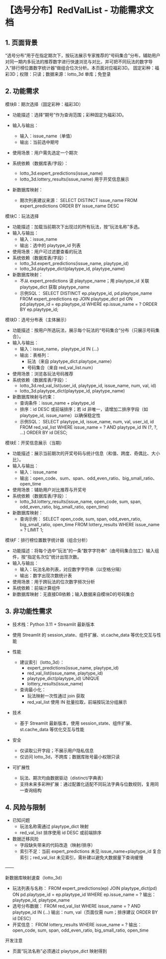 # 【选号分布】RedValList - 功能需求文档

## 1. 页面背景
“选号分布”用于在指定期次下，按玩法展示专家推荐的“号码集合”分布，辅助用户对同一期内多玩法的推荐数字进行快速浏览与对比，并可把不同玩法的数字导入“排行榜位置数字统计器”做组合位次分析。本页面对应福彩3D。
固定彩种：福彩3D；权限：只读；数据来源：lotto_3d 单库；免登录

## 2. 功能需求


模块B：期次选择（固定彩种：福彩3D）
- 功能描述：选择“期号”作为查询范围；彩种固定为福彩3D。
- 输入与输出：
  - 输入：issue_name（单值）
  - 输出：当前选中期号
- 使用场景：用户需先选定一个期次
- 系统依赖（数据库表/字段）：
  - lotto_3d.expert_predictions(issue_name)
  - lotto_3d.lottery_results(issue_name) 用于开奖信息展示
- 新数据库映射：

  - 期次列表建议来源：
    SELECT DISTINCT issue_name FROM expert_predictions ORDER BY issue_name DESC

模块C：玩法选择
- 功能描述：加载当前期次下出现过的所有玩法，按“玩法名称”多选。
- 输入与输出：
  - 输入：issue_name
  - 输出：选中的 playtype_id 列表
- 使用场景：用户可过滤要查看的玩法
- 系统依赖（数据库表/字段）：
  - lotto_3d.expert_predictions(issue_name, playtype_id)
  - lotto_3d.playtype_dict(playtype_id, playtype_name)
- 新数据库映射：
  - 不从 expert_predictions 读 playtype_name；用 playtype_id 关联 playtype_dict 获取 playtype_name
  - 示例SQL：
    SELECT DISTINCT ep.playtype_id, pd.playtype_name
    FROM expert_predictions ep
    JOIN playtype_dict pd ON pd.playtype_id = ep.playtype_id
    WHERE ep.issue_name = ?
    ORDER BY ep.playtype_id;

模块D：选号分布表（主体展示）
- 功能描述：按用户所选玩法，展示每个玩法的“号码集合”分布（只展示号码集合）。
- 输入与输出：
  - 输入：issue_name，playtype_id IN (...)
  - 输出：表格列：
    - 玩法（来自 playtype_dict.playtype_name）
    - 号码集合（来自 red_val_list.num）
- 使用场景：浏览各玩法号码推荐
- 系统依赖（数据库表/字段）：
  - lotto_3d.red_val_list(user_id, playtype_id, issue_name, num, val, id)
  - lotto_3d.playtype_dict(playtype_id, playtype_name)
- 新数据库映射与约束：
  - 查询条件：issue_name + playtype_id
  - 排序：id DESC 或前端排序；若 id 非唯一，请增加二排序字段（如 playtype_id, issue_name）以确保稳定性
  - 示例SQL：
    SELECT playtype_id, issue_name, num, val, user_id, id
    FROM red_val_list
    WHERE issue_name = ?
      AND playtype_id IN (?, ?, ...)
    ORDER BY id DESC;

模块E：开奖信息展示（当期）
- 功能描述：展示当前期次的开奖号码与统计信息（和值、跨度、奇偶比、大小比）。
- 输入与输出：
  - 输入：issue_name
  - 输出：open_code、sum、span、odd_even_ratio、big_small_ratio、open_time
- 使用场景：辅助用户对比推荐与开奖号
- 系统依赖（数据库表/字段）：
  - lotto_3d.lottery_results(issue_name, open_code, sum, span, odd_even_ratio, big_small_ratio, open_time)
- 新数据库映射：
  - 查询示例：
    SELECT open_code, sum, span, odd_even_ratio, big_small_ratio, open_time
    FROM lottery_results
    WHERE issue_name = ?
    LIMIT 1;

模块F：排行榜位置数字统计器（组合分析）
- 功能描述：将每个选中“玩法”的一条“数字字符串”（由号码集合加工）输入组件，按“指定名次位”统计出现次数。
- 输入与输出：
  - 输入：玩法名称列表，对应数字字符串（以空格分隔）
  - 输出：数字出现次数统计表
- 使用场景：用于跨玩法的位次数字频次分析
- 系统依赖：前端计算组件
- 新数据库映射：无直接DB依赖；输入数据来自模块D的号码集合

## 3. 非功能性需求
- 技术栈：Python 3.11 + Streamlit 最新版本
- 使用 Streamlit 的 session_state、组件扩展、st.cache_data 等优化交互与性能

- 性能
  - 建议索引（lotto_3d）：
    - expert_predictions(issue_name, playtype_id)
    - red_val_list(issue_name, playtype_id)
    - playtype_dict(playtype_id) UNIQUE
    - lottery_results(issue_name)
  - 查询最小化：
    - 玩法映射一次性通过 join 获取
    - red_val_list 使用 IN 批量拉取，前端按玩法分组展示
- 技术
  - 基于 Streamlit 最新版本，使用 session_state、组件扩展、st.cache_data 等优化交互与性能
- 安全

  - 仅读取公开字段；不展示用户隐私信息
  - 仅访问 lotto_3d，不跨库；数据库账号最小权限只读
- 可扩展性
  - 玩法、期次均由数据驱动（distinct/字典表）
  - 支持未来多彩种扩展：通过配置化适配不同玩法字典与位数规则，复用同一查询结构

## 4. 风险与限制

- 已知问题
  - 玩法名称需通过 playtype_dict 映射
  - red_val_list 排序使用 id DESC 或前端排序
- 数据迁移风险
  - 字段缺失带来的代码改造（映射/排序）
  - 索引不足：当前 expert_predictions 未见 issue_name+playtype_id 复合索引；red_val_list 未见索引，需补建以避免大数据量下查询缓慢


——

新数据库映射速查（lotto_3d）
- 玩法列表与名称：
  FROM expert_predictions(ep) JOIN playtype_dict(pd) ON pd.playtype_id = ep.playtype_id
  WHERE ep.issue_name = ?
  输出：playtype_id, playtype_name
- 选号分布数据：
  FROM red_val_list
  WHERE issue_name = ? AND playtype_id IN (...)
  输出：num, val（页面仅需 num；排序建议 ORDER BY id DESC）
- 开奖信息：
  FROM lottery_results
  WHERE issue_name = ?
  输出：open_code, sum, span, odd_even_ratio, big_small_ratio, open_time

开发注意


- 页面“玩法名称”必须通过 playtype_dict 映射得到